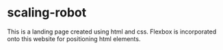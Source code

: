 # scaling-robot

This is a landing page created using html and css. Flexbox is incorporated onto this website for positioning html elements.